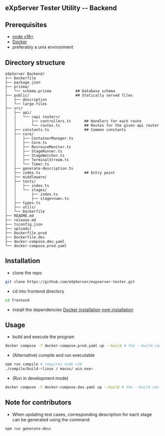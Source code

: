 ## eXpServer Tester Utility -- Backend

## Prerequisites
- [node v18+](https://www.freecodecamp.org/news/node-version-manager-nvm-install-guide/)
- [Docker](https://docs.docker.com/engine/install/)
- preferably a unix environment

## Directory structure
```plaintext
eXpServer Backend/
├── Dockerfile
├── package.json
├── prisma/
│   └── schema.prisma           ## Database schema
├── public/                     ## Statically served files
│   ├── description
│   └── large-files
├── src/
│   ├── api/
│   │   └── <api router>/
│   │       ├── controllers.ts      ## Handlers for each route      
│   │       └── routes.ts           ## Routes for the given api router
│   ├── constants.ts                ## Common constants
│   ├── core/
│   │   ├── ContainerManager.ts
│   │   ├── Core.ts
│   │   ├── ResrouceMonitor.ts
│   │   ├── StageRunner.ts
│   │   ├── StageWatcher.ts
│   │   ├── TerminalStream.ts
│   │   └── Timer.ts
│   ├── generate-description.ts
│   ├── index.ts                    ## Entry point
│   ├── middleware/
│   ├── tests/
│   │   ├── index.ts
│   │   └── stages/
│   │       ├── index.ts
│   │       ├── stage<num>.ts
│   ├── types.ts
│   ├── utils/
│   └── Dockerfile
├── README.md
├── release.md
├── tsconfig.json
├── uploads/
├── Dockerfile.prod
├── Dockerfile.dev
├── docker-compose.dev.yaml
└── docker-compose.prod.yaml
```


## Installation
- clone the repo 
```bash
git clone https://github.com/eXpServer/expserver-tester.git
```

- cd into frontend directory
```bash
cd frontend
```

- install the dependencies
[Docker installation](https://docs.docker.com/engine/install/)
[nvm installation](https://github.com/nvm-sh/nvm)

## Usage
- build and execute the program
```bash
docker compose -f docker-compose.prod.yaml up --build # the --build can be omitted in subsequent runs
```

- (Alternative) compile and run executable
```bash
npm run compile # requires node v18
./compile/build-<linux / macos/ win.exe>
```

- (Run in development mode)
```bash
docker compose -f docker-compose.dev.yaml up --build # the --build can be omitted in subsequent runs
```

## Note for contributors
- When updating test cases, corresponding description for each stage can be generated using the command
```bash
npm run generate-desc
```